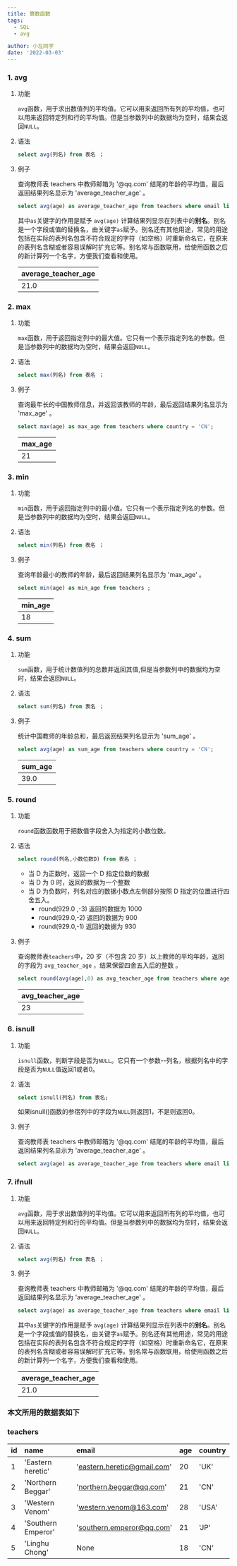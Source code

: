```yaml
---
title: 算数函数
tags:
  - SQL
  - avg

author: 小左同学
date: '2022-03-03'
---
```


### 1. avg

1. 功能

   `avg`函数，用于求出数值列的平均值。它可以用来返回所有列的平均值，也可以用来返回特定列和行的平均值。但是当参数列中的数据均为空时，结果会返回`NULL`。

2. 语法

   ```sql
   select avg(列名) from 表名 ；
   ```

3. 例子

   查询教师表 teachers 中教师邮箱为 '@qq.com' 结尾的年龄的平均值，最后返回结果列名显示为 'average_teacher_age' 。

   ```sql
   select avg(age) as average_teacher_age from teachers where email like '%@qq.com';
   ```

   其中`as`关键字的作用是赋予 `avg(age)` 计算结果列显示在列表中的**别名**。别名是一个字段或值的替换名，由关键字`as`赋予。别名还有其他用途，常见的用途包括在实际的表列名包含不符合规定的字符（如空格）时重新命名它，在原来的表列名含糊或者容易误解时扩充它等。别名常与函数联用，给使用函数之后的新计算列一个名字，方便我们查看和使用。

   | average_teacher_age |
   | :------------------ |
   | 21.0                |

### 2. max

1. 功能

   `max`函数，用于返回指定列中的最大值。它只有一个表示指定列名的参数。但是当参数列中的数据均为空时，结果会返回`NULL`。

2. 语法

   ```sql
   select max(列名) from 表名 ；
   ```

3. 例子

   查询最年长的中国教师信息，并返回该教师的年龄，最后返回结果列名显示为 'max_age' 。

   ```sql
   select max(age) as max_age from teachers where country = 'CN';
   ```

   | max_age |
   | :------ |
   | 21      |

### 3. min

1. 功能

   `min`函数，用于返回指定列中的最小值。它只有一个表示指定列名的参数。但是当参数列中的数据均为空时，结果会返回`NULL`。

2. 语法

   ```sql
   select min(列名) from 表名 ；
   ```

3. 例子

   查询年龄最小的教师的年龄，最后返回结果列名显示为 'max_age' 。

   ```sql
   select min(age) as min_age from teachers ;
   ```

   | min_age |
   | :------ |
   | 18      |

### 4. sum

1. 功能

   `sum`函数，用于统计数值列的总数并返回其值,但是当参数列中的数据均为空时，结果会返回`NULL`。

2. 语法

   ```sql
   select sum(列名) from 表名 ；
   ```

3. 例子

   统计中国教师的年龄总和，最后返回结果列名显示为 'sum_age' 。

   ```sql
   select avg(age) as sum_age from teachers where country = 'CN';
   ```

   | sum_age |
   | :------ |
   | 39.0    |

### 5. round

1. 功能

   `round`函数函数用于把数值字段舍入为指定的小数位数。

2. 语法

   ```sql
   select round(列名,小数位数D) from 表名 ；
   ```

   - 当 D 为正数时，返回一个 D 指定位数的数据
   - 当 D 为 0 时，返回的数据为一个整数
   - 当 D 为负数时，列名对应的数据小数点左侧部分按照 D 指定的位置进行四舍五入。
     - round(929.0 ,-3) 返回的数据为 1000
     - round(929.0,-2) 返回的数据为 900
     - round(929.0,-1) 返回的数据为 930

3. 例子

   查询教师表`teachers`中，20 岁（不包含 20 岁）以上教师的平均年龄，返回的字段为 `avg_teacher_age` ，结果保留四舍五入后的整数 。

   ```sql
   select round(avg(age),0) as avg_teacher_age from teachers where age > 20;
   ```

   | avg_teacher_age |
   | :-------------- |
   | 23              |

### 6. isnull 

1. 功能

   `isnull`函数，判断字段是否为`NULL`。它只有一个参数--列名，根据列名中的字段是否为`NULL`值返回1或者0。

2. 语法

   ```sql
   select isnull(列名) from 表名;
   ```
   如果isnull()函数的参宿列中的字段为`NULL`则返回1，不是则返回0。

3. 例子

   查询教师表 teachers 中教师邮箱为 '@qq.com' 结尾的年龄的平均值，最后返回结果列名显示为 'average_teacher_age' 。

   ```sql
   select avg(age) as average_teacher_age from teachers where email like '%@qq.com';
   ```


### 7. ifnull

1. 功能

   `avg`函数，用于求出数值列的平均值。它可以用来返回所有列的平均值，也可以用来返回特定列和行的平均值。但是当参数列中的数据均为空时，结果会返回`NULL`。

2. 语法

   ```sql
   select avg(列名) from 表名 ；
   ```

3. 例子

   查询教师表 teachers 中教师邮箱为 '@qq.com' 结尾的年龄的平均值，最后返回结果列名显示为 'average_teacher_age' 。

   ```sql
   select avg(age) as average_teacher_age from teachers where email like '%@qq.com';
   ```

   其中`as`关键字的作用是赋予 `avg(age)` 计算结果列显示在列表中的**别名**。别名是一个字段或值的替换名，由关键字`as`赋予。别名还有其他用途，常见的用途包括在实际的表列名包含不符合规定的字符（如空格）时重新命名它，在原来的表列名含糊或者容易误解时扩充它等。别名常与函数联用，给使用函数之后的新计算列一个名字，方便我们查看和使用。

   | average_teacher_age |
   | :------------------ |
   | 21.0                |

### 本文所用的数据表如下

### teachers

| id  | name               | email                       | age | country |
| :-- | :----------------- | :-------------------------- | :-- | :------ |
| 1   | 'Eastern heretic'  | 'eastern.heretic@gmail.com' | 20  | 'UK'    |
| 2   | 'Northern Beggar'  | 'northern.beggar@qq.com'    | 21  | 'CN'    |
| 3   | 'Western Venom'    | 'western.venom@163.com'     | 28  | 'USA'   |
| 4   | 'Southern Emperor' | 'southern.emperor@qq.com'   | 21  | 'JP'    |
| 5   | 'Linghu Chong'     | None                        | 18  | 'CN'    |
